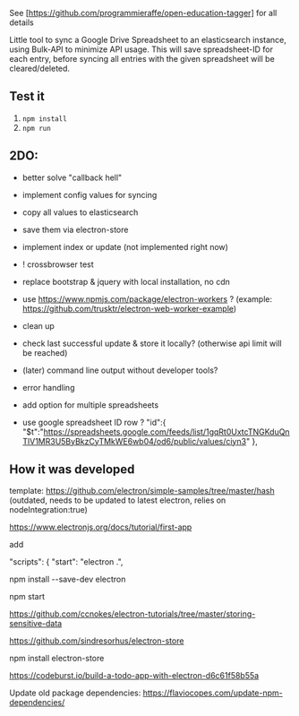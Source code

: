 

See [https://github.com/programmieraffe/open-education-tagger] for all details

Little tool to sync a Google Drive Spreadsheet to an elasticsearch instance, using Bulk-API to minimize API usage. This will save spreadsheet-ID for each entry, before syncing all entries with the given spreadsheet will be cleared/deleted.

## Test it

1. `npm install`
2. `npm run`

## 2DO:
- better solve "callback hell"
- implement config values for syncing
- copy all values to elasticsearch
- save them via electron-store
- implement index or update (not implemented right now)
- ! crossbrowser test
-  replace bootstrap & jquery with local installation, no cdn
- use https://www.npmjs.com/package/electron-workers ? (example: https://github.com/trusktr/electron-web-worker-example)
- clean up
- check last successful update & store it locally? (otherwise api limit will be reached)

- (later) command line output without developer tools?
- error handling
- add option for multiple spreadsheets
- use google spreadsheet ID row ? "id":{
               "$t":"https://spreadsheets.google.com/feeds/list/1gqRt0UxtcTNGKduQnTlV1MR3U5ByBkzCyTMkWE6wb04/od6/public/values/ciyn3"
            },

## How it was developed

template:
https://github.com/electron/simple-samples/tree/master/hash
(outdated, needs to be updated to latest electron, relies on nodeIntegration:true)

https://www.electronjs.org/docs/tutorial/first-app

add

"scripts": {
  "start": "electron .",


  npm install --save-dev electron


  npm start


  https://github.com/ccnokes/electron-tutorials/tree/master/storing-sensitive-data

  https://github.com/sindresorhus/electron-store

  npm install electron-store

  https://codeburst.io/build-a-todo-app-with-electron-d6c61f58b55a


Update old package dependencies:
https://flaviocopes.com/update-npm-dependencies/
